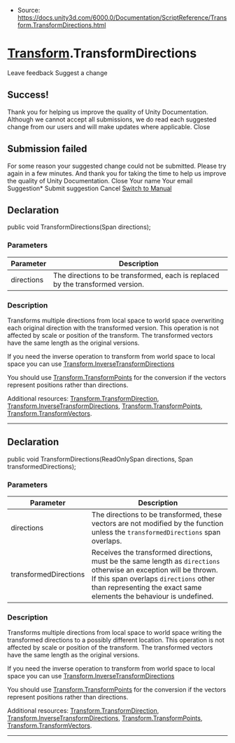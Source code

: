 * Source: https://docs.unity3d.com/6000.0/Documentation/ScriptReference/Transform.TransformDirections.html

#  [Transform](https://docs.unity3d.com/6000.0/Documentation/ScriptReference/Transform.html).TransformDirections
Leave feedback
Suggest a change
## Success!
Thank you for helping us improve the quality of Unity Documentation. Although we cannot accept all submissions, we do read each suggested change from our users and will make updates where applicable.
Close
## Submission failed
For some reason your suggested change could not be submitted. Please <a>try again</a> in a few minutes. And thank you for taking the time to help us improve the quality of Unity Documentation.
Close
Your name Your email Suggestion* Submit suggestion
Cancel
[Switch to Manual](https://docs.unity3d.com/6000.0/Documentation/Manual/class-Transform.html "Go to Transform Component in the Manual")
## Declaration
public void TransformDirections(Span<Vector3> directions); 
### Parameters
Parameter | Description  
---|---  
directions | The directions to be transformed, each is replaced by the transformed version.  
### Description
Transforms multiple directions from local space to world space overwriting each original direction with the transformed version.
This operation is not affected by scale or position of the transform. The transformed vectors have the same length as the original versions.  
  
If you need the inverse operation to transform from world space to local space you can use [Transform.InverseTransformDirections](https://docs.unity3d.com/6000.0/Documentation/ScriptReference/Transform.InverseTransformDirections.html)  
  
You should use [Transform.TransformPoints](https://docs.unity3d.com/6000.0/Documentation/ScriptReference/Transform.TransformPoints.html) for the conversion if the vectors represent positions rather than directions.  
  
Additional resources: [Transform.TransformDirection](https://docs.unity3d.com/6000.0/Documentation/ScriptReference/Transform.TransformDirection.html), [Transform.InverseTransformDirections](https://docs.unity3d.com/6000.0/Documentation/ScriptReference/Transform.InverseTransformDirections.html), [Transform.TransformPoints](https://docs.unity3d.com/6000.0/Documentation/ScriptReference/Transform.TransformPoints.html), [Transform.TransformVectors](https://docs.unity3d.com/6000.0/Documentation/ScriptReference/Transform.TransformVectors.html).
* * *
## Declaration
public void TransformDirections(ReadOnlySpan<Vector3> directions, Span<Vector3> transformedDirections); 
### Parameters
Parameter | Description  
---|---  
directions | The directions to be transformed, these vectors are not modified by the function unless the `transformedDirections` span overlaps.  
transformedDirections | Receives the transformed directions, must be the same length as `directions` otherwise an exception will be thrown. If this span overlaps `directions` other than representing the exact same elements the behaviour is undefined.  
### Description
Transforms multiple directions from local space to world space writing the transformed directions to a possibly different location.
This operation is not affected by scale or position of the transform. The transformed vectors have the same length as the original versions.  
  
If you need the inverse operation to transform from world space to local space you can use [Transform.InverseTransformDirections](https://docs.unity3d.com/6000.0/Documentation/ScriptReference/Transform.InverseTransformDirections.html)  
  
You should use [Transform.TransformPoints](https://docs.unity3d.com/6000.0/Documentation/ScriptReference/Transform.TransformPoints.html) for the conversion if the vectors represent positions rather than directions.  
  
Additional resources: [Transform.TransformDirection](https://docs.unity3d.com/6000.0/Documentation/ScriptReference/Transform.TransformDirection.html), [Transform.InverseTransformDirections](https://docs.unity3d.com/6000.0/Documentation/ScriptReference/Transform.InverseTransformDirections.html), [Transform.TransformPoints](https://docs.unity3d.com/6000.0/Documentation/ScriptReference/Transform.TransformPoints.html), [Transform.TransformVectors](https://docs.unity3d.com/6000.0/Documentation/ScriptReference/Transform.TransformVectors.html).
* * *

